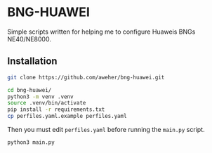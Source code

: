 # BNG-HUAWEI

Simple scripts written for helping me to configure Huaweis BNGs NE40/NE8000.

## Installation

```bash
git clone https://github.com/aweher/bng-huawei.git

cd bng-huawei/
python3 -m venv .venv
source .venv/bin/activate
pip install -r requirements.txt
cp perfiles.yaml.example perfiles.yaml
```

Then you must edit `perfiles.yaml` before running the `main.py` script.

```bash
python3 main.py
```
